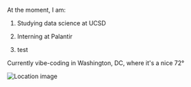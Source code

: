 At the moment, I am:
1. Studying data science at UCSD
2. Interning at Palantir

3. test

Currently vibe-coding in Washington, DC, where it's a nice 72°

![Location image](https://images.unsplash.com/photo-1558722143-33d3a5b4eee8?ixid=M3w0NjQ5NTB8MHwxfHJhbmRvbXx8fHx8fHx8fDE3NTc5ODkyMzJ8&ixlib=rb-4.1.0)
